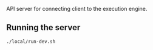 API server for connecting client to the execution engine.

## Running the server

```bash
./local/run-dev.sh
```
